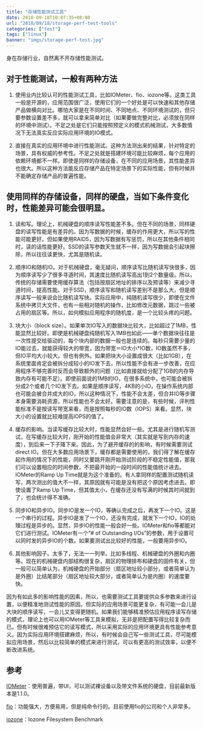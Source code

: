 ```yaml
---
title: "存储性能测试工具"
date: 2018-09-18T10:07:35+08:00
url: "2018/09/18/storage-perf-test-tools"
categories: ["test"]
tags: ["linux"]
banner: "imgs/storage-perf-test.jpg"
---
```


身在存储行业，自然离不开存储性能测试。

<!--more-->

## 对于性能测试，一般有两种方法

1. 使用业内比较认可的性能测试工具，比如IOMeter、fio、iozone等。这类工具一般是开源的，应用范围很广泛，使用它们的一个好处是可以快速和其他存储产品做横向对比。哪怕大家是在不同时间、不同地点、不同环境测试的，但只要参数设置差不多，就可以拿来简单对比（如果要做完整对比，必须放在同样的环境中测试）。不足之处是它们只能按照预定义的模式机械测试，大多数情况下无法真实反应实际应用环境的IO模式。

2. 直接在真实的应用环境中进行性能测试。这种方法测出来的结果，针对特定的场景，具有权威的参考性。不足之处就是搭建环境可能比较麻烦，每个应用的依赖环境都不一样。即使是同样的存储设备，在不同的应用场景，其性能差异也很大。所以这种方法能反应存储产品在特定场景下的实际性能，但有时候并不能确定存储产品的普遍性能。

## 使用同样的存储设备，同样的硬盘，当如下条件变化时，性能差异可能会很明显。

1. 读和写。理论上，机械硬盘的顺序读写性能差不多。但在不同的场景，同样硬盘的读写性能是有差异的。因为写数据的时候，缓存的作用更大，所以写的性能可能更好。但如果使用RAID5，因为写数据有写惩罚，所以在其他条件相同时，读的话性能更好。SSD的读写参数天生就不一样，因为写数据会引起块擦除，所以往往读更快，尤其是随机读。

2. 顺序IO和随机IO。对于机械硬盘，毫无疑问，顺序读写比随机读写快很多，因为顺序读写少了很多寻道时间，其速度比随机读写高出1到2个数量级。所以，传统的存储需要使用缓存算法（包括按扇区地址的排序以及预读等）来减少寻道时间，提高性能。对于SSD，顺序读写和随机读写差别不是那么大，但是顺序读写一般来说会比随机读写快。实际应用中，纯随机读写很少，即使在文件系统中拷贝大文件，也有一些相对随机的操作，比如修改元数据，跳过一些被占用的扇区等。所以，如何模拟应用程序的随机度，是一个比较头疼的问题。

3. 块大小（block size）。如果单次IO写入的数据块比较大，比如超过了1MB，性能显然比较好。即使是机械硬盘纯随机写入1MB也如此——单个数据块往往是一次性提交给驱动的，每个块内部的数据一般也是连续的。每秒只需要少量的IO能过去，就能获得较大的带宽，因为带宽＝IO大小*IO数，IO数虽然不多，但IO平均大小较大。但也有例外。如果把块大小设置成很大（比如1GB），在系统里面肯定会被拆分成较小的IO发下去，所以性能不会有进一步改善，在应用程序不够完善时反而会导致额外的问题（比如直接就给分配了1GB的内存导致内存有可能不足）。即使前面说的1MB的IO，在很多系统中，也可能会被拆分成2个或者几个IO发下去。如果是顺序读写，4KB的小IO，在操作系统内部也可能会被合并成大的IO，所以这种情况下，性能不会太差，但合并IO等步骤本身需要消耗资源，所以性能也不会太好。需要注意的是，有些时候，评判性能标准不是按读写带宽来看，而是按照每秒的IO数（IOPS）来看。显然，块大小的设置就比较难提高IOPS的值了。

4. 缓存的影响。当读写缓存比较大时，性能显然会好一些。尤其是进行随机写测试，在写缓存比较大时，刚开始的性能值会非常大（其实就是写到内存的速度），到后来一下子降下来。因此，为了避开缓存的的影响，有时候需要测试direct IO。但在大多数应用场景下，缓存都是需要使用的，我们得了解在缓存起作用的情况下的性能，同时又要跳开刚开始测试阶段的不稳定性能值，那我们可以设置相应的时间参数，不把最开始的一段时间的性能值统计进去。IOMeter的Ramp Up Time就是为这个准备的。有人拿同样的配置测试随机读写，两次测出的值大不一样，其原因就有可能是没有把这个原因考虑进去。即使设置了Ramp Up Time，但其值太小，在缓存还没有写满的时候其时间就到了，也会统计得不准确。

5. 同步IO和异步IO。同步IO是发一个IO，等确认完成之后，再发下一个IO。这是一个串行的过程。异步IO是发了一个IO，还没有完成，就发下一个IO，IO的处理过程是异步的。显然，异步IO的性能一般会好一些。IOMeter和fio等都能对它们进行测试。IOMeter有一个“# of Outstanding I/Os”的参数，用于设置可以同时发的异步IO的个数。如果要测试出比较好的性能，一般要用异步IO。

6. 其他影响因子。太多了，无法一一列举。比如多线程、机械硬盘的外圈和内圈等。现在的机械硬盘内部结构很复杂，扇区的物理排布和硬盘的固件有关，但一般可以简单认为，机械硬盘的开始部分（扇区地址较小部分，或者简单认为是外圈）比结尾部分（扇区地址较大部分，或者简单认为是内圈）的速度要快。

因为有如此多的影响性能的因素，所以，也需要测试工具要提供众多参数来进行设置，以便精准地测试性能的原因。但实际的应用场景可能更复杂，有可能一会儿是大块的顺序读写，一会儿又变得更随机。如果我们能够精准预估应用程序读写存储的模式，理论上也可以用IOMeter等工具来模拟，无非是把配置写得比较复杂而已。但有时候很难预估它的读写模式，所以采用实际的应用环境更具有性能参考意义。因为实际应用环境搭建麻烦，所以，有时候会自己写一些测试工具，尽可能模拟应用场景，然后以比较简单的模式来进行测试，可以有更高的测试效率，以便不断改进系统。

## 参考
[IOMeter](http://iometer.org)：使用普遍，带UI，可以测试裸设备以及带文件系统的硬盘，目前最新版本是1.1.0。

[fio](http://freshmeat.sourceforge.net/projects/fio)：功能强大，方便易用，但是纯命令行的。目前使用fio的公司和个人非常多。

[iozone](http://www.iozone.org)：Iozone Filesystem Benchmark
<!--more-->
